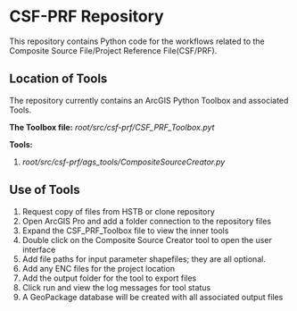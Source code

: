 # CSF-PRF Repository

This repository contains Python code for the workflows related to 
the Composite Source File/Project Reference File(CSF/PRF).

## Location of Tools
The repository currently contains an ArcGIS Python Toolbox and associated Tools.

**The Toolbox file:** *root/src/csf-prf/CSF_PRF_Toolbox.pyt*

**Tools:**
1. *root/src/csf-prf/ags_tools/CompositeSourceCreator.py*


## Use of Tools
1. Request copy of files from HSTB or clone repository
2. Open ArcGIS Pro and add a folder connection to the repository files
3. Expand the CSF_PRF_Toolbox file to view the inner tools
4. Double click on the Composite Source Creator tool to open the user interface
5. Add file paths for input parameter shapefiles; they are all optional.
6. Add any ENC files for the project location
7. Add the output folder for the tool to export files
8. Click run and view the log messages for tool status
9. A GeoPackage database will be created with all associated output files